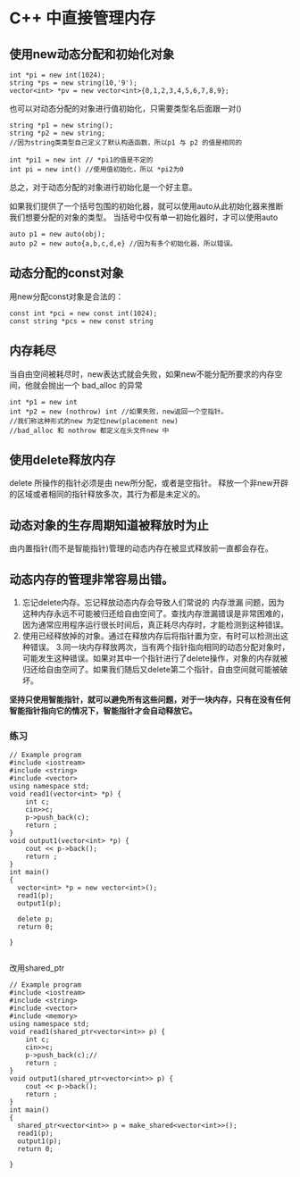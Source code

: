 # C++ 中直接管理内存

## 使用new动态分配和初始化对象
```
int *pi = new int(1024);
string *ps = new string(10,'9');
vector<int> *pv = new vector<int>{0,1,2,3,4,5,6,7,8,9};
```
也可以对动态分配的对象进行值初始化，只需要类型名后面跟一对()

```
string *p1 = new string();
string *p2 = new string;
//因为string类类型自己定义了默认构造函数，所以p1 与 p2 的值是相同的

int *pi1 = new int // *pi1的值是不定的
int pi = new int() //使用值初始化，所以 *pi2为0
```
总之，对于动态分配的对象进行初始化是一个好主意。

如果我们提供了一个括号包围的初始化器，就可以使用auto从此初始化器来推断我们想要分配的对象的类型。 当括号中仅有单一初始化器时，才可以使用auto

```
auto p1 = new auto(obj);
auto p2 = new auto{a,b,c,d,e} //因为有多个初始化器，所以错误。
```

## 动态分配的const对象

用new分配const对象是合法的：
```
const int *pci = new const int(1024);
const string *pcs = new const string

```

## 内存耗尽

当自由空间被耗尽时，new表达式就会失败，如果new不能分配所要求的内存空间，他就会抛出一个 bad_alloc 的异常
```
int *p1 = new int
int *p2 = new (nothrow) int //如果失败，new返回一个空指针。
//我们称这种形式的new 为定位new(placement new)
//bad_alloc 和 nothrow 都定义在头文件new 中
```
## 使用delete释放内存

delete 所操作的指针必须是由 new所分配，或者是空指针。
释放一个非new开辟的区域或者相同的指针释放多次，其行为都是未定义的。

## 动态对象的生存周期知道被释放时为止

由内置指针(而不是智能指针)管理的动态内存在被显式释放前一直都会存在。


## 动态内存的管理非常容易出错。

1. 忘记delete内存。忘记释放动态内存会导致人们常说的 内存泄漏 问题，因为这种内存永远不可能被归还给自由空间了。查找内存泄漏错误是非常困难的，因为通常应用程序运行很长时间后，真正耗尽内存时，才能检测到这种错误。
2. 使用已经释放掉的对象。通过在释放内存后将指针置为空，有时可以检测出这种错误。
3.同一块内存释放两次，当有两个指针指向相同的动态分配对象时，可能发生这种错误。如果对其中一个指针进行了delete操作，对象的内存就被归还给自由空间了。如果我们随后又delete第二个指针，自由空间就可能被破坏。

**坚持只使用智能指针，就可以避免所有这些问题，对于一块内存，只有在没有任何智能指针指向它的情况下，智能指针才会自动释放它。**

### 练习

```
// Example program
#include <iostream>
#include <string>
#include <vector>
using namespace std;
void read1(vector<int> *p) {
    int c;
    cin>>c;
    p->push_back(c);
    return ;
}
void output1(vector<int> *p) {
    cout << p->back();
    return ;
}
int main()
{
  vector<int> *p = new vector<int>();
  read1(p);
  output1(p);

  delete p;
  return 0;
  
}


```

改用shared_ptr

```
// Example program
#include <iostream>
#include <string>
#include <vector>
#include <memory>
using namespace std;
void read1(shared_ptr<vector<int>> p) {
    int c;
    cin>>c;
    p->push_back(c);//
    return ;
}
void output1(shared_ptr<vector<int>> p) {
    cout << p->back();
    return ;
}
int main()
{
  shared_ptr<vector<int>> p = make_shared<vector<int>>();
  read1(p);
  output1(p);
  return 0;
  
}

```